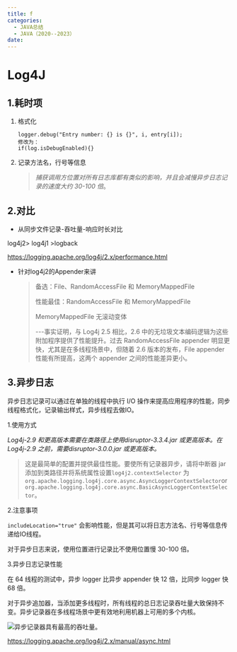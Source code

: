 ```yaml
---
title: f
categories:
  - JAVA总结
  - JAVA（2020--2023）
date:
---
```


# Log4J 

## 1.耗时项

1. 格式化

   ```
   logger.debug("Entry number: {} is {}", i, entry[i]);
   修改为：
   if(log.isDebugEnabled){}
   ```

2. 记录方法名，行号等信息

   > *捕获调用方位置对所有日志库都有类似的影响，并且会减慢异步日志记录的速度大约 30-100 倍*。

## 2.对比

* 从同步文件记录-吞吐量-响应时长对比

log4j2> log4j1 >logback

https://logging.apache.org/log4j/2.x/performance.html

* 针对log4j2的Appender来讲

  > 备选：File、RandomAccessFile 和 MemoryMappedFile 
  >
  > 性能最佳：RandomAccessFile 和 MemoryMappedFile 
  >
  > MemoryMappedFile 无滚动变体
  >
  > ---事实证明，与 Log4j 2.5 相比，2.6 中的无垃圾文本编码逻辑为这些附加程序提供了性能提升。过去 RandomAccessFile appender 明显更快，尤其是在多线程场景中，但随着 2.6 版本的发布，File appender 性能有所提高，这两个 appender 之间的性能差异更小。

## 3.异步日志

异步日志记录可以通过在单独的线程中执行 I/O 操作来提高应用程序的性能，同步线程格式化，记录输出样式，异步线程去做IO。

1.使用方式

*Log4j-2.9 和更高版本需要在类路径上使用disruptor-3.3.4.jar 或更高版本。在 Log4j-2.9 之前，需要disruptor-3.0.0.jar 或更高版本。*

> 这是最简单的配置并提供最佳性能。要使所有记录器异步，请将中断器 jar 添加到类路径并将系统属性设置`log4j2.contextSelector` 为`org.apache.logging.log4j.core.async.AsyncLoggerContextSelector`or `org.apache.logging.log4j.core.async.BasicAsyncLoggerContextSelector`。

2.注意事项

`includeLocation="true"` 会影响性能，但是其可以将日志方法名、行号等信息传递给IO线程。

对于异步日志来说，使用位置进行记录比不使用位置慢 30-100 倍。

3.异步日志记录性能

在 64 线程的测试中，异步 logger 比异步 appender 快 12 倍，比同步 logger 快 68 倍。

对于异步追加器，当添加更多线程时，所有线程的总日志记录吞吐量大致保持不变。异步记录器在多线程场景中更有效地利用机器上可用的多个内核。

![异步记录器具有最高的吞吐量。](https://logging.apache.org/log4j/2.x/images/async-throughput-comparison.png)

https://logging.apache.org/log4j/2.x/manual/async.html